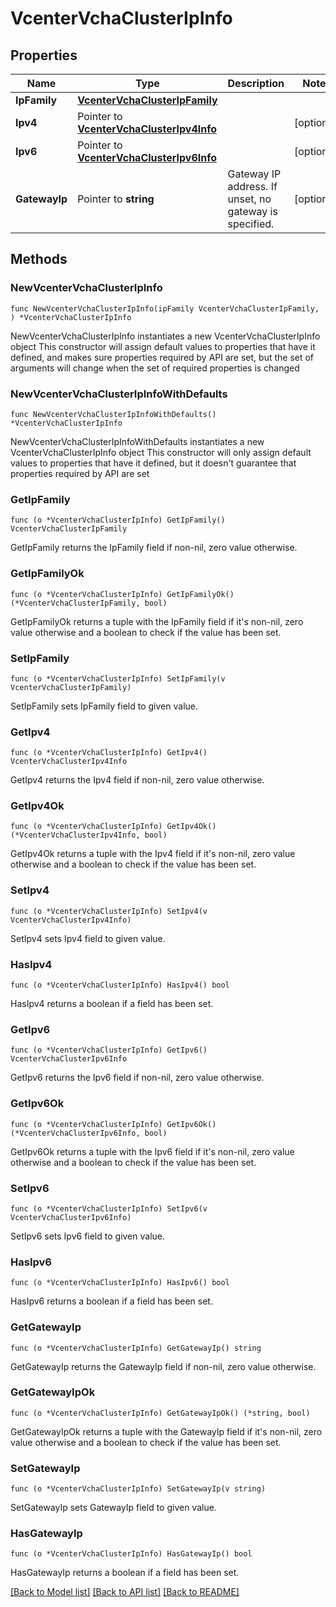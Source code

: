 # VcenterVchaClusterIpInfo

## Properties

Name | Type | Description | Notes
------------ | ------------- | ------------- | -------------
**IpFamily** | [**VcenterVchaClusterIpFamily**](VcenterVchaClusterIpFamily.md) |  | 
**Ipv4** | Pointer to [**VcenterVchaClusterIpv4Info**](VcenterVchaClusterIpv4Info.md) |  | [optional] 
**Ipv6** | Pointer to [**VcenterVchaClusterIpv6Info**](VcenterVchaClusterIpv6Info.md) |  | [optional] 
**GatewayIp** | Pointer to **string** | Gateway IP address. If unset, no gateway is specified. | [optional] 

## Methods

### NewVcenterVchaClusterIpInfo

`func NewVcenterVchaClusterIpInfo(ipFamily VcenterVchaClusterIpFamily, ) *VcenterVchaClusterIpInfo`

NewVcenterVchaClusterIpInfo instantiates a new VcenterVchaClusterIpInfo object
This constructor will assign default values to properties that have it defined,
and makes sure properties required by API are set, but the set of arguments
will change when the set of required properties is changed

### NewVcenterVchaClusterIpInfoWithDefaults

`func NewVcenterVchaClusterIpInfoWithDefaults() *VcenterVchaClusterIpInfo`

NewVcenterVchaClusterIpInfoWithDefaults instantiates a new VcenterVchaClusterIpInfo object
This constructor will only assign default values to properties that have it defined,
but it doesn't guarantee that properties required by API are set

### GetIpFamily

`func (o *VcenterVchaClusterIpInfo) GetIpFamily() VcenterVchaClusterIpFamily`

GetIpFamily returns the IpFamily field if non-nil, zero value otherwise.

### GetIpFamilyOk

`func (o *VcenterVchaClusterIpInfo) GetIpFamilyOk() (*VcenterVchaClusterIpFamily, bool)`

GetIpFamilyOk returns a tuple with the IpFamily field if it's non-nil, zero value otherwise
and a boolean to check if the value has been set.

### SetIpFamily

`func (o *VcenterVchaClusterIpInfo) SetIpFamily(v VcenterVchaClusterIpFamily)`

SetIpFamily sets IpFamily field to given value.


### GetIpv4

`func (o *VcenterVchaClusterIpInfo) GetIpv4() VcenterVchaClusterIpv4Info`

GetIpv4 returns the Ipv4 field if non-nil, zero value otherwise.

### GetIpv4Ok

`func (o *VcenterVchaClusterIpInfo) GetIpv4Ok() (*VcenterVchaClusterIpv4Info, bool)`

GetIpv4Ok returns a tuple with the Ipv4 field if it's non-nil, zero value otherwise
and a boolean to check if the value has been set.

### SetIpv4

`func (o *VcenterVchaClusterIpInfo) SetIpv4(v VcenterVchaClusterIpv4Info)`

SetIpv4 sets Ipv4 field to given value.

### HasIpv4

`func (o *VcenterVchaClusterIpInfo) HasIpv4() bool`

HasIpv4 returns a boolean if a field has been set.

### GetIpv6

`func (o *VcenterVchaClusterIpInfo) GetIpv6() VcenterVchaClusterIpv6Info`

GetIpv6 returns the Ipv6 field if non-nil, zero value otherwise.

### GetIpv6Ok

`func (o *VcenterVchaClusterIpInfo) GetIpv6Ok() (*VcenterVchaClusterIpv6Info, bool)`

GetIpv6Ok returns a tuple with the Ipv6 field if it's non-nil, zero value otherwise
and a boolean to check if the value has been set.

### SetIpv6

`func (o *VcenterVchaClusterIpInfo) SetIpv6(v VcenterVchaClusterIpv6Info)`

SetIpv6 sets Ipv6 field to given value.

### HasIpv6

`func (o *VcenterVchaClusterIpInfo) HasIpv6() bool`

HasIpv6 returns a boolean if a field has been set.

### GetGatewayIp

`func (o *VcenterVchaClusterIpInfo) GetGatewayIp() string`

GetGatewayIp returns the GatewayIp field if non-nil, zero value otherwise.

### GetGatewayIpOk

`func (o *VcenterVchaClusterIpInfo) GetGatewayIpOk() (*string, bool)`

GetGatewayIpOk returns a tuple with the GatewayIp field if it's non-nil, zero value otherwise
and a boolean to check if the value has been set.

### SetGatewayIp

`func (o *VcenterVchaClusterIpInfo) SetGatewayIp(v string)`

SetGatewayIp sets GatewayIp field to given value.

### HasGatewayIp

`func (o *VcenterVchaClusterIpInfo) HasGatewayIp() bool`

HasGatewayIp returns a boolean if a field has been set.


[[Back to Model list]](../README.md#documentation-for-models) [[Back to API list]](../README.md#documentation-for-api-endpoints) [[Back to README]](../README.md)


